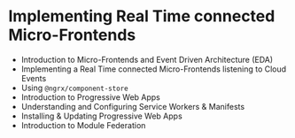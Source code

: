 # Implementing Real Time connected Micro-Frontends

- Introduction to Micro-Frontends and Event Driven Architecture (EDA)
- Implementing a Real Time connected Micro-Frontends listening to Cloud Events
- Using `@ngrx/component-store`
- Introduction to Progressive Web Apps
- Understanding and Configuring Service Workers & Manifests
- Installing & Updating Progressive Web Apps
- Introduction to Module Federation